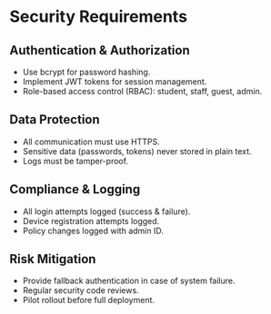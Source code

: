 # Security Requirements

## Authentication & Authorization
- Use bcrypt for password hashing.
- Implement JWT tokens for session management.
- Role-based access control (RBAC): student, staff, guest, admin.

## Data Protection
- All communication must use HTTPS.
- Sensitive data (passwords, tokens) never stored in plain text.
- Logs must be tamper-proof.

## Compliance & Logging
- All login attempts logged (success & failure).
- Device registration attempts logged.
- Policy changes logged with admin ID.

## Risk Mitigation
- Provide fallback authentication in case of system failure.
- Regular security code reviews.
- Pilot rollout before full deployment.
